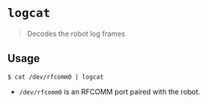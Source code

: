 # `logcat`

> Decodes the robot log frames

## Usage

``` console
$ cat /dev/rfcomm0 | logcat
```

- `/dev/rfcomm0` is an RFCOMM port paired with the robot.
